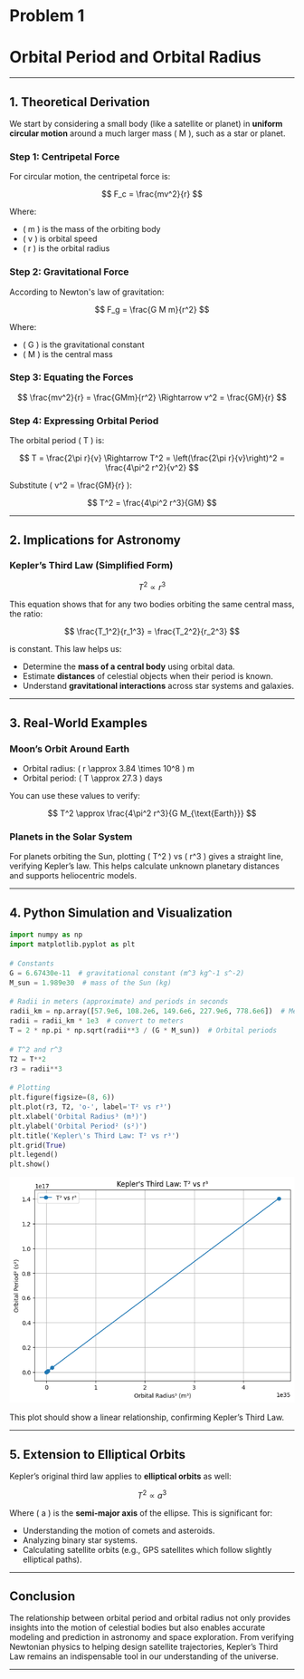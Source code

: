 # Problem 1

# **Orbital Period and Orbital Radius**

---

## **1. Theoretical Derivation**

We start by considering a small body (like a satellite or planet) in **uniform circular motion** around a much larger mass \( M \), such as a star or planet.

### **Step 1: Centripetal Force**
For circular motion, the centripetal force is:

$$
F_c = \frac{mv^2}{r}
$$

Where:

- \( m \) is the mass of the orbiting body
- \( v \) is orbital speed
- \( r \) is the orbital radius

### **Step 2: Gravitational Force**
According to Newton's law of gravitation:

$$
F_g = \frac{G M m}{r^2}
$$

Where:

- \( G \) is the gravitational constant
- \( M \) is the central mass

### **Step 3: Equating the Forces**

$$
\frac{mv^2}{r} = \frac{GMm}{r^2}
\Rightarrow v^2 = \frac{GM}{r}
$$

### **Step 4: Expressing Orbital Period**

The orbital period \( T \) is:

$$
T = \frac{2\pi r}{v}
\Rightarrow T^2 = \left(\frac{2\pi r}{v}\right)^2 = \frac{4\pi^2 r^2}{v^2}
$$

Substitute \( v^2 = \frac{GM}{r} \):

$$
T^2 = \frac{4\pi^2 r^3}{GM}
$$

---

## **2. Implications for Astronomy**

### **Kepler’s Third Law (Simplified Form)**

$$
T^2 \propto r^3
$$

This equation shows that for any two bodies orbiting the same central mass, the ratio:

$$
\frac{T_1^2}{r_1^3} = \frac{T_2^2}{r_2^3}
$$

is constant. This law helps us:

- Determine the **mass of a central body** using orbital data.
- Estimate **distances** of celestial objects when their period is known.
- Understand **gravitational interactions** across star systems and galaxies.

---

## **3. Real-World Examples**

### **Moon’s Orbit Around Earth**

- Orbital radius: \( r \approx 3.84 \times 10^8 \) m  
- Orbital period: \( T \approx 27.3 \) days

You can use these values to verify:

$$
T^2 \approx \frac{4\pi^2 r^3}{G M_{\text{Earth}}}
$$

### **Planets in the Solar System**

For planets orbiting the Sun, plotting \( T^2 \) vs \( r^3 \) gives a straight line, verifying Kepler’s law. This helps calculate unknown planetary distances and supports heliocentric models.

---

## **4. Python Simulation and Visualization**

```python
import numpy as np
import matplotlib.pyplot as plt

# Constants
G = 6.67430e-11  # gravitational constant (m^3 kg^-1 s^-2)
M_sun = 1.989e30  # mass of the Sun (kg)

# Radii in meters (approximate) and periods in seconds
radii_km = np.array([57.9e6, 108.2e6, 149.6e6, 227.9e6, 778.6e6])  # Mercury to Jupiter in km
radii = radii_km * 1e3  # convert to meters
T = 2 * np.pi * np.sqrt(radii**3 / (G * M_sun))  # Orbital periods

# T^2 and r^3
T2 = T**2
r3 = radii**3

# Plotting
plt.figure(figsize=(8, 6))
plt.plot(r3, T2, 'o-', label='T² vs r³')
plt.xlabel('Orbital Radius³ (m³)')
plt.ylabel('Orbital Period² (s²)')
plt.title('Kepler\'s Third Law: T² vs r³')
plt.grid(True)
plt.legend()
plt.show()
```

![alt text](image.png)

This plot should show a linear relationship, confirming Kepler’s Third Law.

---

## **5. Extension to Elliptical Orbits**

Kepler’s original third law applies to **elliptical orbits** as well:

$$
T^2 \propto a^3
$$

Where \( a \) is the **semi-major axis** of the ellipse. This is significant for:

- Understanding the motion of comets and asteroids.
- Analyzing binary star systems.
- Calculating satellite orbits (e.g., GPS satellites which follow slightly elliptical paths).

---

## **Conclusion**

The relationship between orbital period and orbital radius not only provides insights into the motion of celestial bodies but also enables accurate modeling and prediction in astronomy and space exploration. From verifying Newtonian physics to helping design satellite trajectories, Kepler’s Third Law remains an indispensable tool in our understanding of the universe.

---
